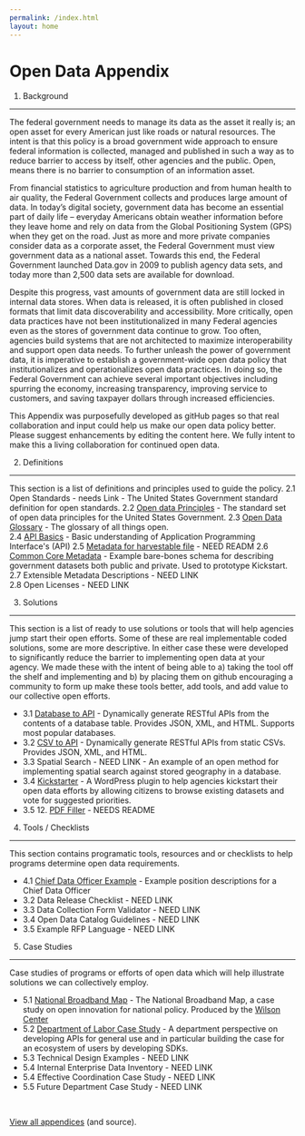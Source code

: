 ```yaml
---
permalink: /index.html
layout: home
---
```



Open Data Appendix
==================

1. Background
-------------

The federal government needs to  manage its data as the asset it really is; an open asset for every American just like roads or natural resources. The intent is that this policy is a broad government wide approach to ensure federal information is collected, managed and published in such a way as to reduce barrier to access by itself, other agencies and the public.  Open, means there is no barrier to consumption of an information asset.  

From financial statistics to agriculture production and from human health to air quality, the Federal Government collects and produces large amount of data.  In today’s digital society, government data has become an essential part of daily life – everyday Americans obtain weather information before they leave home and rely on data from the Global Positioning System (GPS) when they get on the road.  Just as more and more private companies consider data as a corporate asset, the Federal Government must view government data as a national asset.  Towards this end, the Federal Government launched Data.gov in 2009 to publish agency data sets, and today more than 2,500 data sets are available for download.

Despite this progress, vast amounts of government data are still locked in internal data stores. When data is released, it is often published in closed formats that limit data discoverability and accessibility.  More critically, open data practices have not been institutionalized in many Federal agencies even as the stores of government data continue to grow.  Too often, agencies build systems that are not architected to maximize interoperability and support open data needs.  To further unleash the power of government data, it is imperative to establish a government-wide open data policy that institutionalizes and operationalizes open data practices.  In doing so, the Federal Government can achieve several important objectives including spurring the economy, increasing transparency, improving service to customers, and saving taxpayer dollars through increased efficiencies.

This Appendix was purposefully developed as gitHub pages so that real collaboration and input could help us make our open data policy better.  Please suggest enhancements by editing the content here.  We fully intent to make this a living collaboration for continued open data.

2. Definitions
---------------
This section is a list of definitions and principles used to guide the policy.
2.1 Open Standards - needs Link - The United States Government standard definition for open standards.
2.2 [Open data Principles](http://project-open-data.github.com/open-data-principles/) - The standard set of open data principles for the United States Government.
2.3 [Open Data Glossary](http://project-open-data.github.com/glossary/) - The glossary of all things open.	
2.4 [API Basics](http://project-open-data.github.com/api-basics/) - Basic understanding of Application Programming Interface's (API)
2.5 [Metadata for harvestable file](https://github.com/project-open-data/vocab.data.gov) - NEED READM
2.6 [Common Core Metadata](https://github.com/project-open-data/dataset-schema) - Example bare-bones schema for describing government datasets both public and private. Used to prototype Kickstart.
2.7 Extensible Metadata Descriptions - NEED LINK	
2.8 Open Licenses - NEED LINK
	

3. Solutions 
------------
This section is a list of ready to use solutions or tools that will help agencies jump start their open efforts.  Some of these are real implementable coded solutions, some are more descriptive.  In either case these were developed to significantly reduce the barrier to implementing open data at your agency.  We made these with the intent of being able to a) taking the tool off the shelf and implementing and b) by placing them on github encouraging a community to form up make these tools better, add tools, and add value to our collective open efforts.
  * 3.1 [Database to API](https://github.com/project-open-data/db-to-api) - Dynamically generate RESTful APIs from the contents of a database table. Provides JSON, XML, and HTML. Supports most popular databases.
  * 3.2 [CSV to API](https://github.com/project-open-data/csv-to-api) - Dynamically generate RESTful APIs from static CSVs. Provides JSON, XML, and HTML.
  * 3.3 Spatial Search - NEED LINK - An example of an open method for implementing spatial search against stored geography in a database.
  * 3.4 [Kickstarter](https://github.com/project-open-data/kickstart) - A WordPress plugin to help agencies kickstart their open data efforts by allowing citizens to browse existing datasets and vote for suggested priorities.
  * 3.5 12. [PDF Filler](https://github.com/project-open-data/pdf-filler) - NEEDS README

4. Tools / Checklists
---------------------
This section contains programatic tools, resources and or checklists to help programs determine open data requirements.
  * 4.1 [Chief Data Officer Example](http://project-open-data.github.com/cdo-description/) - Example position descriptions for a Chief Data Officer
  * 3.2 Data Release Checklist - NEED LINK
  * 3.3 Data Collection Form Validator - NEED LINK
  * 3.4 Open Data Catalog Guidelines - NEED LINK
  * 3.5 Example RFP Language - NEED LINK


5. Case Studies
---------------
Case studies of programs or efforts of open data which will help illustrate solutions we can collectively employ.
  * 5.1 [National Broadband Map](http://www.wilsoncenter.org/sites/default/files/National%20Broadband%20Map%20Wilson%20Center%20Case%20Study.pdf) - The National Broadband Map, a case study on open innovation for national policy.  Produced by the [Wilson Center](http://www.wilsoncenter.org/)
  * 5.2 [Department of Labor Case Study](http://project-open-data.github.com/Labor_OpenData_CaseStudy/) - A department perspective on developing APIs for general use and in particular building the case for an ecosystem of users by developing SDKs.
  * 5.3 Technical Design Examples - NEED LINK
  * 5.4 Internal Enterprise Data Inventory - NEED LINK
  * 5.4 Effective Coordination Case Study - NEED LINK
  * 5.5 Future Department Case Study - NEED LINK

<ul id="github-widget" data-type="repos" data-org="project-open-data" data-limit="100">&nbsp;</ul>

<a href="http://github.com/project-open-data/">View all appendices</a> (and source).